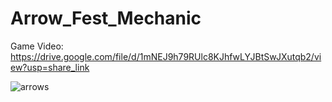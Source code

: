 # Arrow_Fest_Mechanic

Game Video: https://drive.google.com/file/d/1mNEJ9h79RUlc8KJhfwLYJBtSwJXutqb2/view?usp=share_link

![arrows](https://user-images.githubusercontent.com/94134588/205192374-a4d7aebb-58fb-47df-af9d-944fe649d709.png)

